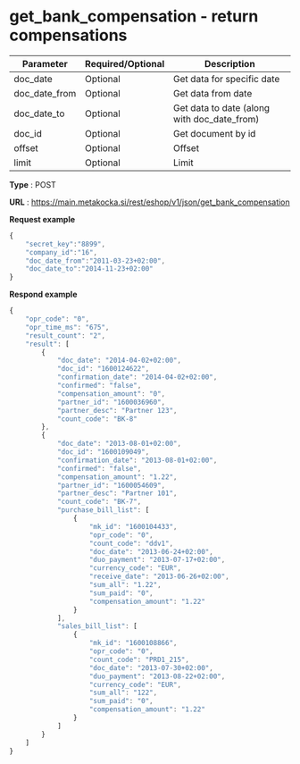 # get_bank_compensation - return compensations

| Parameter     | Required/Optional | Description                                 |
|---------------|-------------------|---------------------------------------------|
| doc_date      | Optional          | Get data for specific date                  |
| doc_date_from | Optional          | Get data from date                          |
| doc_date_to   | Optional          | Get data to date (along with doc_date_from) |
| doc_id        | Optional          | Get document by id                          |
| offset        | Optional          | Offset                                      |
| limit         | Optional          | Limit                                       |

**Type** : POST

**URL** : https://main.metakocka.si/rest/eshop/v1/json/get_bank_compensation

**Request example**
```javascript
{
    "secret_key":"8899",
    "company_id":"16",
    "doc_date_from":"2011-03-23+02:00",
    "doc_date_to":"2014-11-23+02:00"
}
```

**Respond example**
```javascript
{
    "opr_code": "0",
    "opr_time_ms": "675",
    "result_count": "2",
    "result": [
        {
            "doc_date": "2014-04-02+02:00",
            "doc_id": "1600124622",
            "confirmation_date": "2014-04-02+02:00",
            "confirmed": "false",
            "compensation_amount": "0",
            "partner_id": "1600036960",
            "partner_desc": "Partner 123",
            "count_code": "BK-8"
        },
        {
            "doc_date": "2013-08-01+02:00",
            "doc_id": "1600109049",
            "confirmation_date": "2013-08-01+02:00",
            "confirmed": "false",
            "compensation_amount": "1.22",
            "partner_id": "1600054609",
            "partner_desc": "Partner 101",
            "count_code": "BK-7",
            "purchase_bill_list": [
                {
                    "mk_id": "1600104433",
                    "opr_code": "0",
                    "count_code": "ddv1",
                    "doc_date": "2013-06-24+02:00",
                    "duo_payment": "2013-07-17+02:00",
                    "currency_code": "EUR",
                    "receive_date": "2013-06-26+02:00",
                    "sum_all": "1.22",
                    "sum_paid": "0",
                    "compensation_amount": "1.22"
                }
            ],
            "sales_bill_list": [
                {
                    "mk_id": "1600108866",
                    "opr_code": "0",
                    "count_code": "PRD1_215",
                    "doc_date": "2013-07-30+02:00",
                    "duo_payment": "2013-08-22+02:00",
                    "currency_code": "EUR",
                    "sum_all": "122",
                    "sum_paid": "0",
                    "compensation_amount": "1.22"
                }
            ]
        }
    ]
}
```
